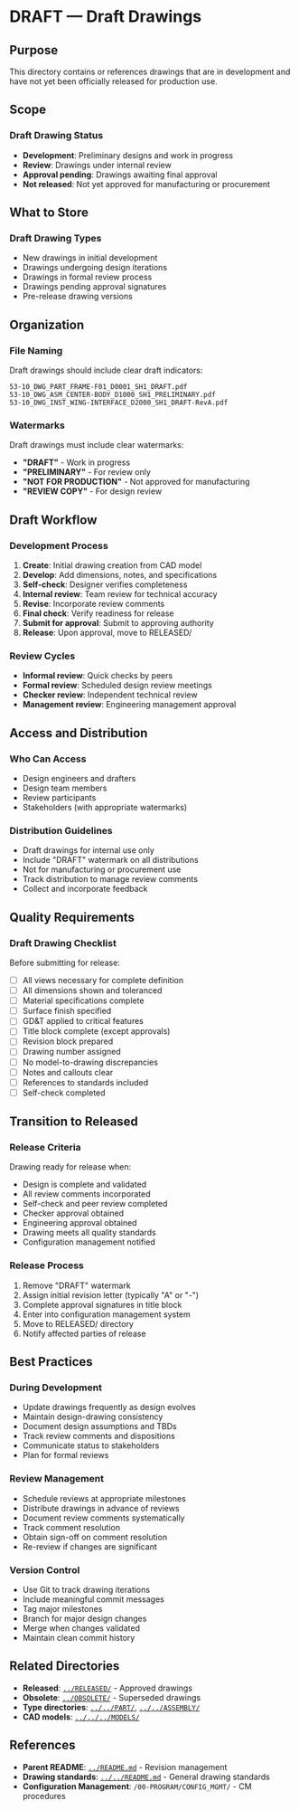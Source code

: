 # DRAFT — Draft Drawings

## Purpose

This directory contains or references drawings that are in development and have not yet been officially released for production use.

## Scope

### Draft Drawing Status
- **Development**: Preliminary designs and work in progress
- **Review**: Drawings under internal review
- **Approval pending**: Drawings awaiting final approval
- **Not released**: Not yet approved for manufacturing or procurement

## What to Store

### Draft Drawing Types
- New drawings in initial development
- Drawings undergoing design iterations
- Drawings in formal review process
- Drawings pending approval signatures
- Pre-release drawing versions

## Organization

### File Naming
Draft drawings should include clear draft indicators:
```
53-10_DWG_PART_FRAME-F01_D0001_SH1_DRAFT.pdf
53-10_DWG_ASM_CENTER-BODY_D1000_SH1_PRELIMINARY.pdf
53-10_DWG_INST_WING-INTERFACE_D2000_SH1_DRAFT-RevA.pdf
```

### Watermarks
Draft drawings must include clear watermarks:
- **"DRAFT"** - Work in progress
- **"PRELIMINARY"** - For review only
- **"NOT FOR PRODUCTION"** - Not approved for manufacturing
- **"REVIEW COPY"** - For design review

## Draft Workflow

### Development Process
1. **Create**: Initial drawing creation from CAD model
2. **Develop**: Add dimensions, notes, and specifications
3. **Self-check**: Designer verifies completeness
4. **Internal review**: Team review for technical accuracy
5. **Revise**: Incorporate review comments
6. **Final check**: Verify readiness for release
7. **Submit for approval**: Submit to approving authority
8. **Release**: Upon approval, move to RELEASED/

### Review Cycles
- **Informal review**: Quick checks by peers
- **Formal review**: Scheduled design review meetings
- **Checker review**: Independent technical review
- **Management review**: Engineering management approval

## Access and Distribution

### Who Can Access
- Design engineers and drafters
- Design team members
- Review participants
- Stakeholders (with appropriate watermarks)

### Distribution Guidelines
- Draft drawings for internal use only
- Include "DRAFT" watermark on all distributions
- Not for manufacturing or procurement use
- Track distribution to manage review comments
- Collect and incorporate feedback

## Quality Requirements

### Draft Drawing Checklist
Before submitting for release:
- [ ] All views necessary for complete definition
- [ ] All dimensions shown and toleranced
- [ ] Material specifications complete
- [ ] Surface finish specified
- [ ] GD&T applied to critical features
- [ ] Title block complete (except approvals)
- [ ] Revision block prepared
- [ ] Drawing number assigned
- [ ] No model-to-drawing discrepancies
- [ ] Notes and callouts clear
- [ ] References to standards included
- [ ] Self-check completed

## Transition to Released

### Release Criteria
Drawing ready for release when:
- Design is complete and validated
- All review comments incorporated
- Self-check and peer review completed
- Checker approval obtained
- Engineering approval obtained
- Drawing meets all quality standards
- Configuration management notified

### Release Process
1. Remove "DRAFT" watermark
2. Assign initial revision letter (typically "A" or "-")
3. Complete approval signatures in title block
4. Enter into configuration management system
5. Move to RELEASED/ directory
6. Notify affected parties of release

## Best Practices

### During Development
- Update drawings frequently as design evolves
- Maintain design-drawing consistency
- Document design assumptions and TBDs
- Track review comments and dispositions
- Communicate status to stakeholders
- Plan for formal reviews

### Review Management
- Schedule reviews at appropriate milestones
- Distribute drawings in advance of reviews
- Document review comments systematically
- Track comment resolution
- Obtain sign-off on comment resolution
- Re-review if changes are significant

### Version Control
- Use Git to track drawing iterations
- Include meaningful commit messages
- Tag major milestones
- Branch for major design changes
- Merge when changes validated
- Maintain clean commit history

## Related Directories

- **Released**: [`../RELEASED/`](../RELEASED/) - Approved drawings
- **Obsolete**: [`../OBSOLETE/`](../OBSOLETE/) - Superseded drawings
- **Type directories**: [`../../PART/`](../../PART/), [`../../ASSEMBLY/`](../../ASSEMBLY/)
- **CAD models**: [`../../../MODELS/`](../../../MODELS/)

## References

- **Parent README**: [`../README.md`](../README.md) - Revision management
- **Drawing standards**: [`../../README.md`](../../README.md) - General drawing standards
- **Configuration Management**: `/00-PROGRAM/CONFIG_MGMT/` - CM procedures
